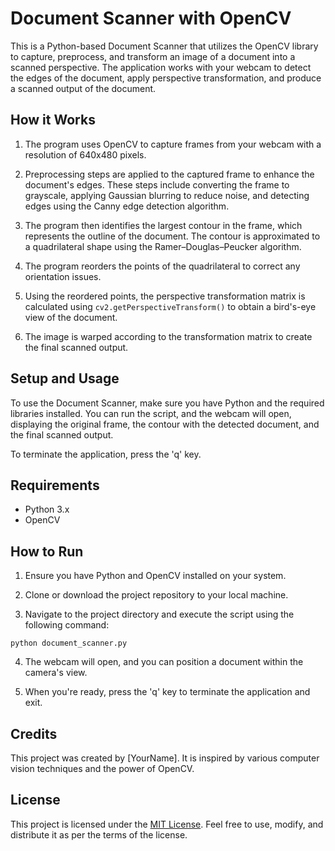 # Document Scanner with OpenCV

This is a Python-based Document Scanner that utilizes the OpenCV library to capture, preprocess, and transform an image of a document into a scanned perspective. The application works with your webcam to detect the edges of the document, apply perspective transformation, and produce a scanned output of the document.

## How it Works

1. The program uses OpenCV to capture frames from your webcam with a resolution of 640x480 pixels.

2. Preprocessing steps are applied to the captured frame to enhance the document's edges. These steps include converting the frame to grayscale, applying Gaussian blurring to reduce noise, and detecting edges using the Canny edge detection algorithm.

3. The program then identifies the largest contour in the frame, which represents the outline of the document. The contour is approximated to a quadrilateral shape using the Ramer–Douglas–Peucker algorithm.

4. The program reorders the points of the quadrilateral to correct any orientation issues.

5. Using the reordered points, the perspective transformation matrix is calculated using `cv2.getPerspectiveTransform()` to obtain a bird's-eye view of the document.

6. The image is warped according to the transformation matrix to create the final scanned output.

## Setup and Usage

To use the Document Scanner, make sure you have Python and the required libraries installed. You can run the script, and the webcam will open, displaying the original frame, the contour with the detected document, and the final scanned output.

To terminate the application, press the 'q' key.

## Requirements

- Python 3.x
- OpenCV

## How to Run

1. Ensure you have Python and OpenCV installed on your system.

2. Clone or download the project repository to your local machine.

3. Navigate to the project directory and execute the script using the following command:

```python document_scanner.py```


4. The webcam will open, and you can position a document within the camera's view.

5. When you're ready, press the 'q' key to terminate the application and exit.

<!-- ## Example Output

![Document Scanner Output](example_output.jpg) -->

## Credits

This project was created by [YourName]. It is inspired by various computer vision techniques and the power of OpenCV.

## License

This project is licensed under the [MIT License](LICENSE). Feel free to use, modify, and distribute it as per the terms of the license.

